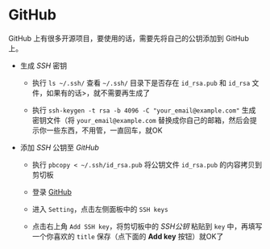 # GitHub

GitHub 上有很多开源项目，要使用的话，需要先将自己的公钥添加到 GitHub 上。


* 生成 *SSH* 密钥

    * 执行 `ls ~/.ssh/` 查看 `~/.ssh/` 目录下是否存在 `id_rsa.pub` 和 `id_rsa` 文件，如果有的话>，就不需要再生成了

    * 执行 `ssh-keygen -t rsa -b 4096 -C "your_email@example.com"` 生成密钥文件（将 `your_email@example.com` 替换成你自己的邮箱，然后会提示你一些东西，不用管，一直回车，就OK


* 添加 *SSH* 公钥至 *GitHub*

    * 执行 `pbcopy < ~/.ssh/id_rsa.pub` 将公钥文件 `id_rsa.pub` 的内容拷贝到剪切板

    * 登录 [GitHub](https://github.com)

    * 进入 `Setting`，点击左侧面板中的 `SSH keys`

    * 点击右上角 `Add SSH key`，将剪切板中的 *SSH公钥* 粘贴到 `key` 中，再填写一个你喜欢的 `title` 保存（点下面的 **Add key** 按钮）就OK了

